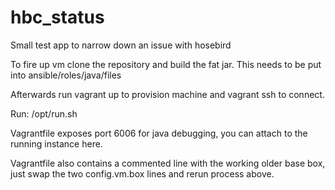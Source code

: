 # hbc_status
Small test app to narrow down an issue with hosebird

To fire up vm clone the repository and build the fat jar. This needs to be put into ansible/roles/java/files

Afterwards run vagrant up to provision machine and vagrant ssh to connect.

Run: /opt/run.sh

Vagrantfile exposes port 6006 for java debugging, you can attach to the running instance here.


Vagrantfile also contains a commented line with the working older base box, just swap the two config.vm.box lines and rerun process above.